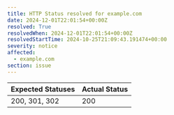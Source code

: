 ```yaml
---
title: HTTP Status resolved for example.com
date: 2024-12-01T22:01:54+00:00Z
resolved: True
resolvedWhen: 2024-12-01T22:01:54+00:00Z
resolvedStartTime: 2024-10-25T21:09:43.191474+00:00
severity: notice
affected:
  - example.com
section: issue
---
```


| Expected Statuses | Actual Status  |
|-------------------|----------------|
| 200, 301, 302 | 200 |
